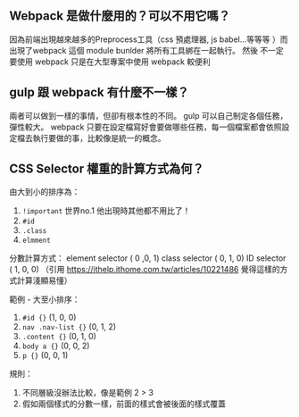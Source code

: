 ## Webpack 是做什麼用的？可以不用它嗎？

因為前端出現越來越多的Preprocess工具（css 預處理器, js babel...等等等 ）而出現了webpack 這個 module bunlder 將所有工具綁在一起執行。
然後 不一定要使用 webpack 只是在大型專案中使用 webpack 較便利

## gulp 跟 webpack 有什麼不一樣？

兩者可以做到一樣的事情，但卻有根本性的不同。
gulp 可以自己制定各個任務，彈性較大。
webpack 只要在設定檔寫好會要做哪些任務，每一個檔案都會依照設定檔去執行要做的事，比較像是統一的概念。

## CSS Selector 權重的計算方式為何？

由大到小的排序為：
1. `!important` 世界no.1 他出現時其他都不用比了！
2. `#id`  
3. `.class` 
4. `elmment` 

分數計算方式：
element selector ( 0 ,0, 1)
class selector ( 0, 1, 0)
ID selector ( 1, 0, 0)
（引用 https://ithelp.ithome.com.tw/articles/10221486 覺得這樣的方式計算淺顯易懂）
    
範例 - 大至小排序：
1. `#id {}` (1, 0, 0)
2. `nav .nav-list {}` (0, 1, 2)
3. `.content {}` (0, 1, 0)
4. `body a {}`  (0, 0, 2)
5. `p {}` (0, 0, 1)

規則：
1. 不同層級沒辦法比較，像是範例 2 > 3 
2. 假如兩個樣式的分數一樣，前面的樣式會被後面的樣式覆蓋